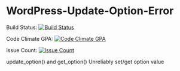 # WordPress-Update-Option-Error
Build Status: [![Build Status](https://travis-ci.org/lkarinja/WordPress-Update-Option-Error.svg?branch=master)](https://travis-ci.org/lkarinja/WordPress-Update-Option-Error)

Code Climate GPA: [![Code Climate GPA](https://codeclimate.com/github/lkarinja/WordPress-Update-Option-Error/badges/gpa.svg)](https://codeclimate.com/github/lkarinja/WordPress-Update-Option-Error)

Issue Count: [![Issue Count](https://codeclimate.com/github/lkarinja/WordPress-Update-Option-Error/badges/issue_count.svg)](https://codeclimate.com/github/lkarinja/WordPress-Update-Option-Error)

update_option() and get_option() Unreliably set/get option value
